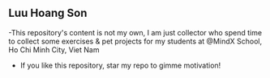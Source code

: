## Luu Hoang Son
-This repository's content is not my own, I am just collector who spend time to collect some exercises & pet projects for my students at @MindX School, Ho Chi Minh City, Viet Nam
- If you like this repository, star my repo to gimme motivation!
